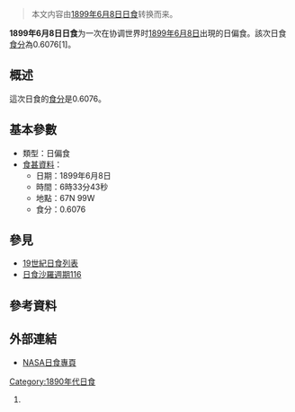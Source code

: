 > 本文内容由[1899年6月8日日食](https://zh.wikipedia.org/wiki/1899年6月8日日食)转换而来。


**1899年6月8日日食**为一次在协调世界时[1899年](../Page/1899年.md "wikilink")[6月8日](../Page/6月8日.md "wikilink")出現的日偏食。該次日食[食分](../Page/食分.md "wikilink")為0.6076\[1\]。

## 概述

這次日食的[食分](../Page/食分.md "wikilink")是0.6076。

## 基本參數

  - 類型：日偏食
  - [食甚資料](https://zh.wikipedia.org/wiki/食甚 "wikilink")：
      - 日期：1899年6月8日
      - 時間：6時33分43秒
      - 地點：67N 99W
      - 食分：0.6076

## 參見

  - [19世紀日食列表](../Page/19世紀日食列表.md "wikilink")
  - [日食沙羅週期116](../Page/日食沙羅週期116.md "wikilink")

## 參考資料

## 外部連結

  - [NASA日食專頁](http://eclipse.gsfc.nasa.gov/solar.html)

[Category:1890年代日食](https://zh.wikipedia.org/wiki/Category:1890年代日食 "wikilink")

1.